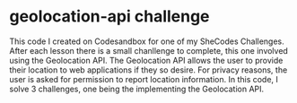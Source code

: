 # geolocation-api challenge

This code I created on Codesandbox for one of my SheCodes Challenges. After each lesson there is a small chanllenge to complete, this one involved using the Geolocation API. The Geolocation API allows the user to provide their location to web applications if they so desire. For privacy reasons, the user is asked for permission to report location information. In this code, I solve 3 challenges, one being the implementing the Geolocation API.



